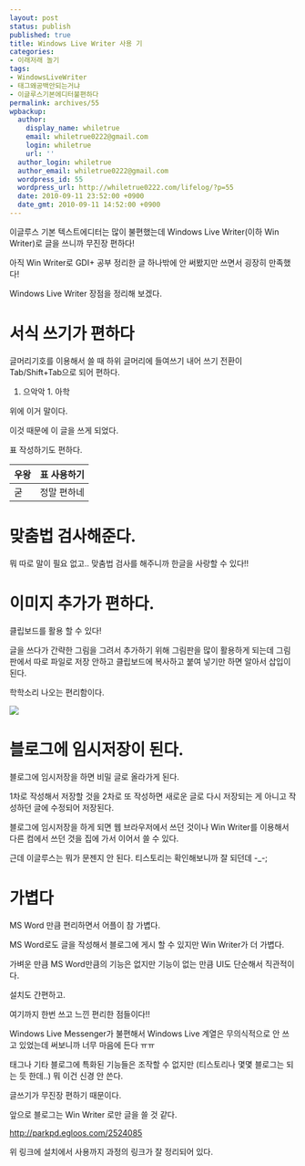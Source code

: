 ```yaml
---
layout: post
status: publish
published: true
title: Windows Live Writer 사용 기
categories:
- 이래저래 놀기
tags:
- WindowsLiveWriter
- 태그왜공백안되는거냐
- 이글루스기본에디터불편하다
permalink: archives/55
wpbackup:
  author:
    display_name: whiletrue
    email: whiletrue0222@gmail.com
    login: whiletrue
    url: ''
  author_login: whiletrue
  author_email: whiletrue0222@gmail.com
  wordpress_id: 55
  wordpress_url: http://whiletrue0222.com/lifelog/?p=55
  date: 2010-09-11 23:52:00 +0900
  date_gmt: 2010-09-11 14:52:00 +0900
---
```


이글루스 기본 텍스트에디터는 많이 불편했는데 Windows Live Writer(이하 Win Writer)로 글을 쓰니까 무진장 편하다!

아직 Win Writer로 GDI+ 공부 정리한 글 하나밖에 안 써봤지만 쓰면서 굉장히 만족했다!



Windows Live Writer 장점을 정리해 보겠다.



# 서식 쓰기가 편하다

글머리기호를 이용해서 쓸 때 하위 글머리에 들여쓰기 내어 쓰기 전환이 Tab/Shift+Tab으로 되어 편하다.

  1. 으악악
    1. 아학

위에 이거 말이다.

이것 때문에 이 글을 쓰게 되었다.



표 작성하기도 편하다.

우왕 | 표 사용하기
---|---
굳 | 정말 편하네



# 맞춤법 검사해준다.

뭐 따로 말이 필요 없고.. 맞춤법 검사를 해주니까 한글을 사랑할 수 있다!!



# 이미지 추가가 편하다.

클립보드를 활용 할 수 있다!

글을 쓰다가 간략한 그림을 그려서 추가하기 위해 그림판을 많이 활용하게 되는데 그림판에서 따로 파일로 저장 안하고 클립보드에 복사하고 붙여
넣기만 하면 알아서 삽입이 된다.

학학소리 나오는 편리함이다.

![](https://lh6.googleusercontent.com/-zSUEcWm_t-w/TwGv26ix--I/AAAAAAAACQ0/pvuki8kBKKg/s265/e0070413_4c8b9b47c35bb.png)



# 블로그에 임시저장이 된다.

블로그에 임시저장을 하면 비밀 글로 올라가게 된다.

1차로 작성해서 저장할 것을 2차로 또 작성하면 새로운 글로 다시 저장되는 게 아니고 작성하던 글에 수정되어 저장된다.

블로그에 임시저장을 하게 되면 웹 브라우저에서 쓰던 것이나 Win Writer를 이용해서 다른 컴에서 쓰던 것을 집에 가서 이어서 쓸 수
있다.

근데 이글루스는 뭐가 문젠지 안 된다. 티스토리는 확인해보니까 잘 되던데 -_-;



# 가볍다

MS Word 만큼 편리하면서 어플이 참 가볍다.

MS Word로도 글을 작성해서 블로그에 게시 할 수 있지만 Win Writer가 더 가볍다.

가벼운 만큼 MS Word만큼의 기능은 없지만 기능이 없는 만큼 UI도 단순해서 직관적이다.

설치도 간편하고.





여기까지 한번 쓰고 느낀 편리한 점들이다!!

Windows Live Messenger가 불편해서 Windows Live 계열은 무의식적으로 안 쓰고 있었는데 써보니까 너무 마음에 든다
ㅠㅠ

태그나 기타 블로그에 특화된 기능들은 조작할 수 없지만 (티스토리나 몇몇 블로그는 되는 듯 한데..) 뭐 이건 신경 안 쓴다.

글쓰기가 무진장 편하기 때문이다.

앞으로 블로그는 Win Writer 로만 글을 쓸 것 같다.





<http://parkpd.egloos.com/2524085>

위 링크에 설치에서 사용까지 과정의 링크가 잘 정리되어 있다.

